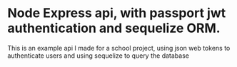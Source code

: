 # Node Express api, with passport jwt authentication and sequelize ORM.

This is an example api I made for a school project, using json web tokens to authenticate users and using sequelize to query the database

